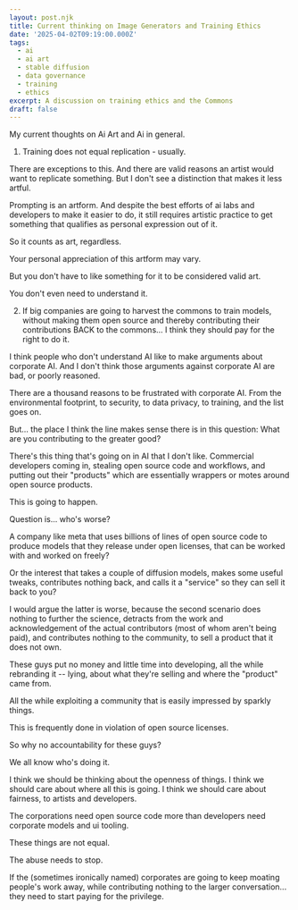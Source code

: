 ```yaml
---
layout: post.njk
title: Current thinking on Image Generators and Training Ethics
date: '2025-04-02T09:19:00.000Z'
tags:
  - ai
  - ai art
  - stable diffusion
  - data governance
  - training
  - ethics
excerpt: A discussion on training ethics and the Commons
draft: false
---
```

My current thoughts on Ai Art and Ai in general.

1. Training does not equal replication - usually.

There are exceptions to this. And there are valid reasons an artist would want to replicate something. But I don't see a distinction that makes it less artful.

Prompting is an artform. And despite the best efforts of ai labs and developers to make it easier to do, it still requires artistic practice to get something that qualifies as personal expression out of it.

So it counts as art, regardless.

Your personal appreciation of this artform may vary.

But you don't have to like something for it to be considered valid art.

You don't even need to understand it.

2. If big companies are going to harvest the commons to train models, without making them open source and thereby contributing their contributions BACK to the commons... I think they should pay for the right to do it.

I think people who don't understand AI like to make arguments about corporate AI. And I don't think those arguments against corporate AI are bad, or poorly reasoned.

There are a thousand reasons to be frustrated with corporate AI. From the environmental footprint, to security, to data privacy, to training, and the list goes on.

But... the place I think the line makes sense there is in this question: What are you contributing to the greater good?

There's this thing that's going on in AI that I don't like. Commercial developers coming in, stealing open source code and workflows, and putting out their "products" which are essentially wrappers or motes around open source products.

This is going to happen.

Question is... who's worse?

A company like meta that uses billions of lines of open source code to produce models that they release under open licenses, that can be worked with and worked on freely?

Or the interest that takes a couple of diffusion models, makes some useful tweaks, contributes nothing back, and calls it a "service" so they can sell it back to you?

I would argue the latter is worse, because the second scenario does nothing to further the science, detracts from the work and acknowledgement of the actual contributors (most of whom aren't being paid), and contributes nothing to the community, to sell a product that it does not own.

These guys put no money and little time into developing, all the while rebranding it -- lying, about what they're selling and where the "product" came from.

All the while exploiting  a community that is easily impressed by sparkly things.

This is frequently done in violation of open source licenses.

So why no accountability for these guys?

We all know who's doing it.

I think we should be thinking about the openness of things. I think we should care about where all this is going. I think we should care about fairness, to artists and developers.

The corporations need open source code more than developers need corporate models and ui tooling.

These things are not equal.

The abuse needs to stop.

If the (sometimes ironically named) corporates are going to keep moating people's work away, while contributing nothing to the larger conversation... they need to start paying for the privilege.
